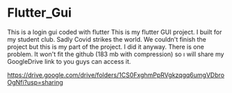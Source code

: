 # Flutter_Gui
This is a login gui coded with flutter
This is my flutter GUI project. I built for my student club. Sadly Covid strikes the world. We couldn't finish the project
but this is my part of the project. I did it anyway. There is one problem. It won't fit the github (183 mb with compression) so 
ı will share my GoogleDrive link to you guys can access it.

https://drive.google.com/drive/folders/1CS0FxghmPpRVgkzqgq6umgVDbroOgNfi?usp=sharing
